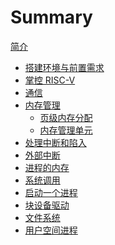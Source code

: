 # Summary

[简介](intro.md)

- [搭建环境与前置需求](ch0.md)
- [掌控 RISC-V](ch1.md)
- [通信](ch2.md)
- [内存管理]()
  - [页级内存分配]()
  - [内存管理单元](ch3.2.md)
- [处理中断和陷入]()
- [外部中断]()
- [进程的内存]()
- [系统调用]()
- [启动一个进程]()
- [块设备驱动]()
- [文件系统]()
- [用户空间进程]()
